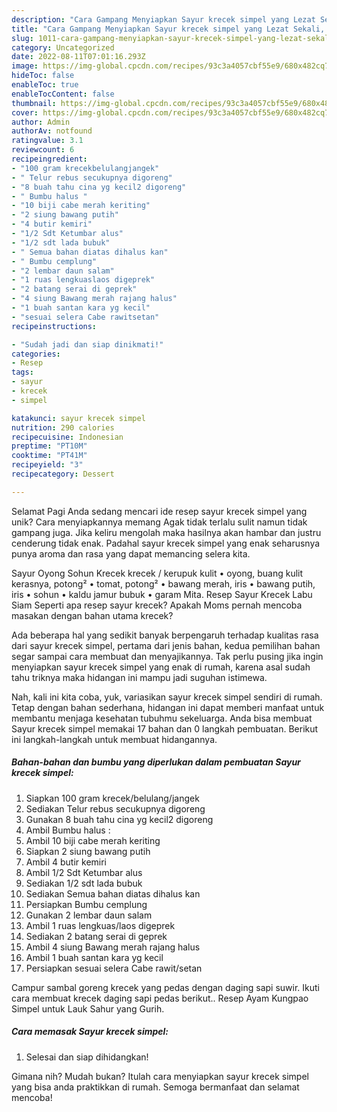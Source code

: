 ```yaml
---
description: "Cara Gampang Menyiapkan Sayur krecek simpel yang Lezat Sekali, Enak"
title: "Cara Gampang Menyiapkan Sayur krecek simpel yang Lezat Sekali, Enak"
slug: 1011-cara-gampang-menyiapkan-sayur-krecek-simpel-yang-lezat-sekali-enak
category: Uncategorized
date: 2022-08-11T07:01:16.293Z
image: https://img-global.cpcdn.com/recipes/93c3a4057cbf55e9/680x482cq70/sayur-krecek-simpel-foto-resep-utama.jpg
hideToc: false
enableToc: true
enableTocContent: false
thumbnail: https://img-global.cpcdn.com/recipes/93c3a4057cbf55e9/680x482cq70/sayur-krecek-simpel-foto-resep-utama.jpg
cover: https://img-global.cpcdn.com/recipes/93c3a4057cbf55e9/680x482cq70/sayur-krecek-simpel-foto-resep-utama.jpg
author: Admin
authorAv: notfound
ratingvalue: 3.1
reviewcount: 6
recipeingredient:
- "100 gram krecekbelulangjangek"
- " Telur rebus secukupnya digoreng"
- "8 buah tahu cina yg kecil2 digoreng"
- " Bumbu halus "
- "10 biji cabe merah keriting"
- "2 siung bawang putih"
- "4 butir kemiri"
- "1/2 Sdt Ketumbar alus"
- "1/2 sdt lada bubuk"
- " Semua bahan diatas dihalus kan"
- " Bumbu cemplung"
- "2 lembar daun salam"
- "1 ruas lengkuaslaos digeprek"
- "2 batang serai di geprek"
- "4 siung Bawang merah rajang halus"
- "1 buah santan kara yg kecil"
- "sesuai selera Cabe rawitsetan"
recipeinstructions:

- "Sudah jadi dan siap dinikmati!"
categories:
- Resep
tags:
- sayur
- krecek
- simpel

katakunci: sayur krecek simpel 
nutrition: 290 calories
recipecuisine: Indonesian
preptime: "PT10M"
cooktime: "PT41M"
recipeyield: "3"
recipecategory: Dessert

---
```



Selamat Pagi Anda sedang mencari ide resep sayur krecek simpel yang unik? Cara menyiapkannya memang Agak tidak terlalu sulit namun tidak gampang juga. Jika keliru mengolah maka hasilnya akan hambar dan justru cenderung tidak enak. Padahal sayur krecek simpel yang enak seharusnya punya aroma dan rasa yang dapat memancing selera kita.


Sayur Oyong Sohun Krecek krecek / kerupuk kulit • oyong, buang kulit kerasnya, potong² • tomat, potong² • bawang merah, iris • bawang putih, iris • sohun • kaldu jamur bubuk • garam Mita. Resep Sayur Krecek Labu Siam Seperti apa resep sayur krecek? Apakah Moms pernah mencoba masakan dengan bahan utama krecek?

Ada beberapa hal yang sedikit banyak berpengaruh terhadap kualitas rasa dari sayur krecek simpel, pertama dari jenis bahan, kedua pemilihan bahan segar sampai cara membuat dan menyajikannya. Tak perlu pusing jika ingin menyiapkan sayur krecek simpel yang enak di rumah, karena asal sudah tahu triknya maka hidangan ini mampu jadi suguhan istimewa.


Nah, kali ini kita coba, yuk, variasikan sayur krecek simpel sendiri di rumah. Tetap dengan bahan sederhana, hidangan ini dapat memberi manfaat untuk membantu menjaga kesehatan tubuhmu sekeluarga. Anda bisa membuat Sayur krecek simpel memakai 17 bahan dan 0 langkah pembuatan. Berikut ini langkah-langkah untuk membuat hidangannya.

<!--inarticleads1-->

##### Bahan-bahan dan bumbu yang diperlukan dalam pembuatan Sayur krecek simpel:

1. Siapkan 100 gram krecek/belulang/jangek
1. Sediakan  Telur rebus secukupnya digoreng
1. Gunakan 8 buah tahu cina yg kecil2 digoreng
1. Ambil  Bumbu halus :
1. Ambil 10 biji cabe merah keriting
1. Siapkan 2 siung bawang putih
1. Ambil 4 butir kemiri
1. Ambil 1/2 Sdt Ketumbar alus
1. Sediakan 1/2 sdt lada bubuk
1. Sediakan  Semua bahan diatas dihalus kan
1. Persiapkan  Bumbu cemplung
1. Gunakan 2 lembar daun salam
1. Ambil 1 ruas lengkuas/laos digeprek
1. Sediakan 2 batang serai di geprek
1. Ambil 4 siung Bawang merah rajang halus
1. Ambil 1 buah santan kara yg kecil
1. Persiapkan sesuai selera Cabe rawit/setan


Campur sambal goreng krecek yang pedas dengan daging sapi suwir. Ikuti cara membuat krecek daging sapi pedas berikut.. Resep Ayam Kungpao Simpel untuk Lauk Sahur yang Gurih. 

<!--inarticleads2-->

##### Cara memasak Sayur krecek simpel:


1. Selesai dan siap dihidangkan!



Gimana nih? Mudah bukan? Itulah cara menyiapkan sayur krecek simpel yang bisa anda praktikkan di rumah. Semoga bermanfaat dan selamat mencoba!
